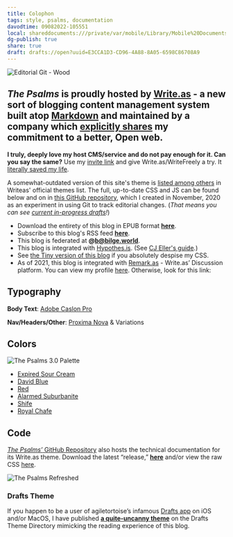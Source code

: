 ```yaml
---
title: Colophon
tags: style, psalms, documentation
davodtime: 09082022-105551
local: shareddocuments:///private/var/mobile/Library/Mobile%20Documents/iCloud~md~obsidian/Documents/OBSHIDDIAN/drafts/E3CCA1D3-CD96-4A88-8A05-6598C86708A9.md
dg-publish: true
share: true
draft: drafts://open?uuid=E3CCA1D3-CD96-4A88-8A05-6598C86708A9
---
```


![Editorial Git - Wood](https://i.snap.as/ocT2o2B3.png)

## *The Psalms* is proudly hosted by [Write.as](http://write.as/about) - a new sort of blogging content management system built atop [Markdown](https://daringfireball.net/projects/markdown/) and maintained by a company which [explicitly shares](https://write.as/principles) my commitment to a better, Open web.

**I truly, deeply love my host CMS/service and do not pay enough for it. Can you say the same?** Use my [invite link](https://write.as/join/4bqc8482) and give Write.as/WriteFreely a try. It [literally saved my life](https://write.as/community/chat-with-david-blue).

A somewhat-outdated version of this site's theme is [listed among others](https://write.as/themes/bilge) in Writeas' official themes list. The full, up-to-date CSS and JS can be found below and on in [this GitHub repository](https://github.com/extratone/bilge), which I created in November, 2020 as an experiment in using Git to track editorial changes. (*That means you can see [current in-progress drafts](https://github.com/extratone/bilge/tree/main/Drafts)!*)

- Download the entirety of this blog in EPUB format **[here](http://bilge.world/.epub)**.
- Subscribe to this blog's RSS feed **[here](https://bilge.world/feed/)**.
- This blog is federated at **@b@bilge.world**.
- This blog is integrated with [Hypothes.is](https://hypothes.is/users/DavidBlue). (See [CJ Eller's guide](https://discuss.write.as/t/adding-comments-to-your-blog/1146).)
- See [the Tiny version of this blog](https://tiny.write.as/bilge) if you absolutely despise my CSS.
- As of 2021, this blog is integrated with [Remark.as](https://remark.as) - Write.as’ Discussion platform. You can view my profile [here](https://remark.as/extratone). Otherwise, look for this link:

<!--comment-->

<!--emailsub-->

## Typography

**Body Text**: [Adobe Caslon Pro](https://fonts.adobe.com/fonts/adobe-caslon)

**Nav/Headers/Other**: [Proxima Nova](https://fonts.adobe.com/fonts/proxima-nova) & Variations

## Colors

![The Psalms 3.0 Palette](https://i.snap.as/TRDnnpQM.png)

- [Expired Sour Cream](https://colornames.org/color/fff4e6)
- [David Blue](https://colornames.org/color/00006b)
- [Red](https://colornames.org/color/ff0000)
- [Alarmed Suburbanite](https://colornames.org/color/f43f32)
- [Shife](https://colornames.org/color/da2573)
- [Royal Chafe](https://colornames.org/color/1c0021)

## Code

[_The Psalms’_ GitHub Repository](https://github.com/extratone/bilge) also hosts the technical documentation for its Write.as theme. Download the latest “release,” [**here**](https://github.com/extratone/bilge/releases) and/or view the raw CSS [here](https://github.com/extratone/bilge/blob/main/Custom%20CSS.css).

![The Psalms Refreshed](https://user-images.githubusercontent.com/43663476/156899034-ee1121fb-b883-4bd1-ab83-e5aa6e43e08d.png)

### Drafts Theme

If you happen to be a user of agiletortoise’s infamous [Drafts app](https://getdrafts.com) on iOS and/or MacOS, I have published [**a quite-uncanny theme**](https://actions.getdrafts.com/t/1km) on the Drafts Theme Directory mimicking the reading experience of this blog.